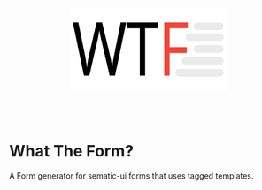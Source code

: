 <p align="center">
  <br /><br /><br /><br />
  <img src="./src/resources/logo.svg" alt="reas" height="150" />
  <br /><br /><br /><br />
</p>

# What The Form?

A Form generator for sematic-ui forms that uses tagged templates.
